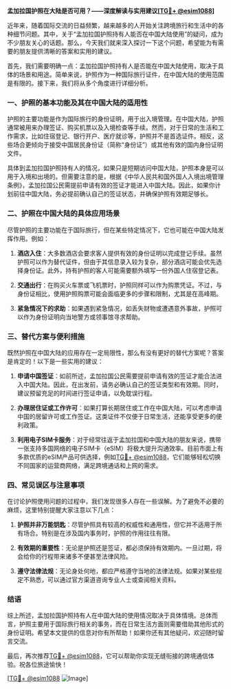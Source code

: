 **孟加拉国护照在大陆是否可用？——深度解读与实用建议[[TG💪+ @esim1088](https://t.me/s/esim1088)]**

近年来，随着国际交流的日益频繁，越来越多的人开始关注跨境旅行和生活中的各种细节问题。其中，关于“孟加拉国护照持有人能否在中国大陆使用”的疑问，成为不少朋友关心的话题。那么，今天我们就来深入探讨一下这个问题，希望能为有需要的朋友提供清晰的答案和实用的建议。

首先，我们需要明确一点：孟加拉国护照持有人是否能在中国大陆使用，取决于具体的场景和用途。简单来说，护照作为一种国际旅行证件，在中国大陆的使用范围是有限的。接下来，我们将从多个角度进行详细分析。

### 一、护照的基本功能及其在中国大陆的适用性

护照的主要功能是作为国际旅行的身份证明，用于出入境管理。在中国大陆，护照通常被用来办理签证、购买机票以及入境检查等手续。然而，对于日常的生活和工作需求，比如住宿登记、银行开户、医疗就诊等，护照并不是首选证件。相反，这些场合更倾向于接受中国居民身份证（简称“身份证”）或其他有效的国内身份证明文件。

具体到孟加拉国护照持有人的情况，如果只是短期访问中国大陆，护照本身是可以用于入境和出境的。但需要注意的是，根据《中华人民共和国外国人入境出境管理条例》，孟加拉国公民需提前申请有效的签证才能进入中国大陆。因此，如果你计划前往中国大陆，务必提前确认自己的签证状态，并确保护照有效期足够长。

### 二、护照在中国大陆的具体应用场景

尽管护照的主要功能在于国际旅行，但在某些特定情况下，它也可能在中国大陆发挥作用。例如：

1. **酒店入住**：大多数酒店会要求客人提供有效的身份证明以完成登记手续。虽然护照可以作为替代证件，但由于其信息录入较为复杂，部分酒店可能会优先选择身份证。此外，持有护照的客人可能需要额外填写一份外国人住宿登记表。
   
2. **交通出行**：在购买火车票或飞机票时，护照同样可以作为购票凭证。不过，与身份证相比，使用护照购票可能会面临更多的步骤和限制，尤其是在高峰期。

3. **紧急情况下的求助**：如果遇到紧急情况，如丢失财物或遭遇意外事故，护照可以作为身份证明向当地警方或领事馆寻求帮助。

### 三、替代方案与便利措施

既然护照在中国大陆的应用存在一定局限性，那么有没有更好的替代方案呢？答案是肯定的！以下是一些实用的建议：

1. **申请中国签证**：如前所述，孟加拉国公民需要提前申请有效的签证才能合法进入中国大陆。因此，在出发前，请务必确认自己的签证类型和有效期。同时，建议预留充足的时间进行签证申请，以免耽误行程。

2. **办理居住证或工作许可**：如果打算长期居住或工作在中国大陆，可以考虑申请中国的居留许可或工作签证。这类证件不仅便于日常生活，还能享受更多的便利政策。

3. **利用电子SIM卡服务**：对于经常往返于孟加拉国和中国大陆的朋友来说，携带一张支持多国网络的电子SIM卡（eSIM）将极大提升沟通效率。目前市面上有多款优质的eSIM产品可供选择，例如[TG💪+ @esim1088](https://t.me/s/esim1088)，它们能够轻松切换不同国家的运营商网络，满足跨境通话和上网的需求。

### 四、常见误区与注意事项

在讨论护照使用问题的过程中，我们发现很多人存在一些误解。为了避免不必要的麻烦，这里特别提醒大家注意以下几点：

1. **护照并非万能钥匙**：尽管护照具有较高的权威性和通用性，但它并不适用于所有场合。特别是在涉及国内事务时，护照的作用往往有限。

2. **有效期的重要性**：无论是护照还是签证，都必须保持有效期内。一旦过期，将会给你的行程带来诸多不便甚至法律风险。

3. **遵守法律法规**：无论身处何地，都应严格遵守当地的法律法规。如果对某些规定不熟悉，可以通过官方渠道咨询专业人士或查阅相关资料。

### 结语

综上所述，孟加拉国护照持有人在中国大陆的使用情况取决于具体情境。总体而言，护照主要用于国际旅行相关的事务，而在日常生活方面则需要借助其他形式的身份证明。希望本文提供的信息对你有所帮助！如果你还有其他疑问，欢迎随时留言交流。

最后，再次推荐[TG💪+ @esim1088](https://t.me/s/esim1088)，它可以帮助你实现无缝衔接的跨境通信体验。祝各位旅途愉快！

[[TG💪+ @esim1088](https://t.me/s/esim1088) ![Image](https://i.postimg.cc/4NQfJmqS/Snipaste-2025-05-13-00-14-12.png)]